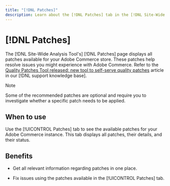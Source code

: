 ```yaml
---
title: "[!DNL Patches]"
description: Learn about the [!DNL Patches] tab in the [!DNL Site-Wide Analysis Tool], when to use, and its benefits.
---
```

# [!DNL Patches]

The [!DNL Site-Wide Analysis Tool's] [!DNL Patches] page displays all patches available for your Adobe Commerce store. These patches help resolve issues you might experience with Adobe Commerce. Refer to the [Quality Patches Tool released: new tool to self-serve quality patches](https://support.magento.com/hc/en-us/articles/360047139492) article in our [!DNL support knowledge base]. 

>[!NOTE]
>
>Some of the recommended patches are optional and require you to investigate whether a specific patch needs to be applied.

## When to use

Use the [!UICONTROL Patches] tab to see the available patches for your Adobe Commerce instance. This tab displays all patches, their details, and their status.

## Benefits

* Get all relevant information regarding patches in one place.

* Fix issues using the patches available in the [!UICONTROL Patches] tab.

